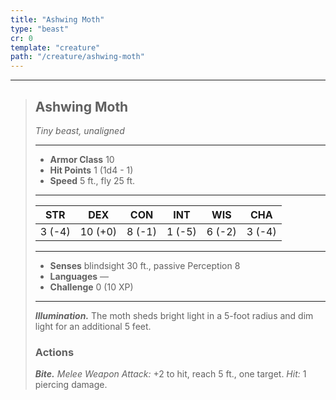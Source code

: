 ```yaml
---
title: "Ashwing Moth"
type: "beast"
cr: 0
template: "creature"
path: "/creature/ashwing-moth"
---
```


___
>
> ## Ashwing Moth
>*Tiny beast, unaligned*
> ___
>
> - **Armor Class** 10
> - **Hit Points** 1 (1d4 - 1)
> - **Speed** 5 ft., fly 25 ft.
>___
>
>|STR|DEX|CON|INT|WIS|CHA|
>|:---:|:---:|:---:|:---:|:---:|:---:|
>|3 (-4)|10 (+0)|8 (-1)|1 (-5)|6 (-2)|3 (-4)|
>___
>
> - **Senses** blindsight 30 ft., passive Perception 8
> - **Languages** —
> - **Challenge** 0 (10 XP)
> ___
>
> ***Illumination.*** The moth sheds bright light in a 5-foot radius and dim light for an additional 5 feet.
>
> ### Actions
> ***Bite.*** *Melee Weapon Attack:* +2 to hit, reach 5 ft., one target. *Hit:* 1 piercing damage.
